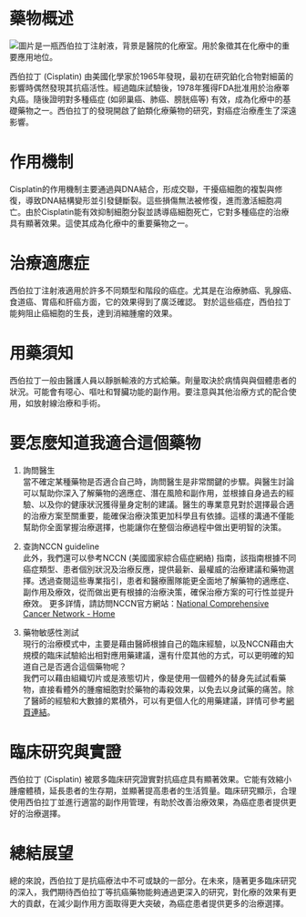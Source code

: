 # 藥物概述
![圖片是一瓶西伯拉丁注射液，背景是醫院的化療室。用於象徵其在化療中的重要應用地位。](None)

西伯拉丁 (Cisplatin) 由美國化學家於1965年發現，最初在研究鉑化合物對細菌的影響時偶然發現其抗癌活性。經過臨床試驗後，1978年獲得FDA批准用於治療睪丸癌。隨後證明對多種癌症 (如卵巢癌、肺癌、膀胱癌等) 有效，成為化療中的基礎藥物之一。西伯拉丁的發現開啟了鉑類化療藥物的研究，對癌症治療產生了深遠影響。

# 作用機制

Cisplatin的作用機制主要通過與DNA結合，形成交聯，干擾癌細胞的複製與修復，導致DNA結構變形並引發鏈斷裂。這些損傷無法被修復，進而激活細胞凋亡。由於Cisplatin能有效抑制細胞分裂並誘導癌細胞死亡，它對多種癌症的治療具有顯著效果。這使其成為化療中的重要藥物之一。

# 治療適應症

西伯拉丁注射液適用於許多不同類型和階段的癌症。尤其是在治療肺癌、乳腺癌、食道癌、胃癌和肝癌方面，它的效果得到了廣泛確認。 對於這些癌症，西伯拉丁能夠阻止癌細胞的生長，達到消縮腫瘤的效果。

# 用藥須知

西伯拉丁一般由醫護人員以靜脈輸液的方式給藥。劑量取決於病情與與個體患者的狀況。可能會有噁心、嘔吐和腎臟功能的副作用。要注意與其他治療方式的配合使用，如放射線治療和手術。

# 要怎麼知道我適合這個藥物 

1. 詢問醫生  
當不確定某種藥物是否適合自己時，詢問醫生是非常關鍵的步驟。與醫生討論可以幫助你深入了解藥物的適應症、潛在風險和副作用，並根據自身過去的經驗、以及你的健康狀況獲得量身定制的建議。醫生的專業意見對於選擇最合適的治療方案至關重要，能確保治療決策更加科學且有依據。這樣的溝通不僅能幫助你全面掌握治療選擇，也能讓你在整個治療過程中做出更明智的決策。 

2. 查詢NCCN guideline  
此外，我們還可以參考NCCN (美國國家綜合癌症網絡) 指南，該指南根據不同癌症類型、患者個別狀況及治療反應，提供最新、最權威的治療建議和藥物選擇。透過查閱這些專業指引，患者和醫療團隊能更全面地了解藥物的適應症、副作用及療效，從而做出更有根據的治療決策，確保治療方案的可行性並提升療效。 
更多詳情，請訪問NCCN官方網站：[National Comprehensive Cancer Network - Home](https://www.nccn.org/)

3. 藥物敏感性測試  
現行的治療模式中，主要是藉由醫師根據自己的臨床經驗，以及NCCN藉由大規模的臨床試驗給出相對應用藥建議，還有什麼其他的方式，可以更明確的知道自己是否適合這個藥物呢？   
我們可以藉由組織切片或是液態切片，像是使用一個體外的替身先試試看藥物，直接看體外的腫瘤細胞對於藥物的毒殺效果，以免去以身試藥的痛苦。除了醫師的經驗和大數據的累積外，可以有更個人化的用藥建議，詳情可參考[網頁連結](https://info.cancerfree.io/)。

# 臨床研究與實證

西伯拉丁 (Cisplatin) 被眾多臨床研究證實對抗癌症具有顯著效果。它能有效縮小腫瘤體積，延長患者的生存期，並顯著提高患者的生活質量。臨床研究顯示，合理使用西伯拉丁並進行適當的副作用管理，有助於改善治療效果，為癌症患者提供更好的治療選擇。

# 總結展望

總的來說，西伯拉丁是抗癌療法中不可或缺的一部分。在未來，隨著更多臨床研究的深入，我們期待西伯拉丁等抗癌藥物能夠通過更深入的研究，對化療的效果有更大的貢獻，在減少副作用方面取得更大突破，為癌症患者提供更多的治療選擇。
